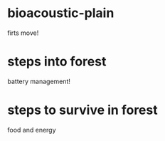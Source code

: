 # bioacoustic-plain

firts move!

# steps into forest

battery management!


# steps to survive in forest

food and energy